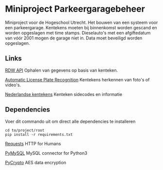 Miniproject Parkeergaragebeheer
===============================

Miniproject voor de Hogeschool Utrecht. Het bouwen van een systeem voor een parkeergarage.
Kentekens moeten bij binnenkomst worden gescand en worden opgeslagen met time stamps. Dieselauto's met een afgiftedatum van vóór 2001 mogen de garage niet in.
Data moet beveiligd worden opgeslagen.

Links
-----

[RDW API](https://overheid.io) Ophalen van gegevens op basis van kenteken.

[Automatic License Plate Recognition](https://openalpr.com) Kentekens herkennen van foto's of video's.

[Nederlandse kentekens](https://nl.wikipedia.org/wiki/Nederlands_kenteken) Kenteken sidecodes en informatie

Dependencies
------------

Voer dit commando uit om direct alle dependencies te installeren

```
cd to/project/root
pip install -r requirements.txt
```

[Requests](http://docs.python-requests.org/en/master/) HTTP for Humans

[PyMySQL](https://pymysql.readthedocs.io/en/latest/user/index.html) MySQL connector for Python3

[PyCrypto](https://pythonprogramming.net/encryption-and-decryption-in-python-code-example-with-explanation/) AES data encryption